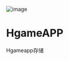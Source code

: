 
![image]([https://github.com/longsongline/Steins-Gate-Divergence-Meter-Clock-VisitorCounter/raw/main/OVK2VX@NSLC2YR_%7B5WVP%7D%7DQ.png](https://github.com/DCSCDF/HgameAPP/blob/main/build/icons/512x512.png))
# HgameAPP
Hgameapp存储
